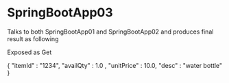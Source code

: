 # SpringBootApp03

Talks to both SpringBootApp01 and SpringBootApp02 and produces final result as following

Exposed as Get


{
    "itemId" : "1234",
    "availQty" : 1.0 ,
    "unitPrice" : 10.0,
    "desc" : "water bottle"
}
